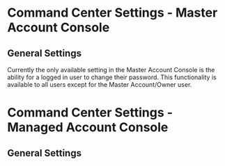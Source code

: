 # Command Center Settings - Master Account Console

## General Settings

Currently the only available setting in the Master Account Console is the ability for a logged in user to change their password. This functionality is available to all users except for the Master Account/Owner user.

# Command Center Settings - Managed Account Console

## General Settings
